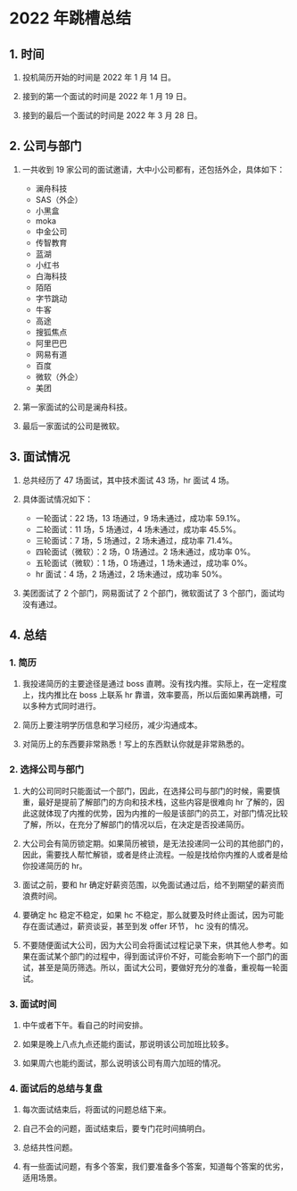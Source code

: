 # 2022 年跳槽总结

## 1. 时间

1. 投机简历开始的时间是 2022 年 1 月 14 日。

2. 接到的第一个面试的时间是 2022 年 1 月 19 日。

3. 接到的最后一个面试的时间是 2022 年 3 月 28 日。

## 2. 公司与部门

1. 一共收到 19 家公司的面试邀请，大中小公司都有，还包括外企，具体如下：
   - 澜舟科技
   - SAS（外企）
   - 小黑盒
   - moka
   - 中金公司
   - 传智教育
   - 蓝湖
   - 小红书
   - 白海科技
   - 陌陌
   - 字节跳动
   - 牛客
   - 高途
   - 搜狐焦点
   - 阿里巴巴
   - 网易有道
   - 百度
   - 微软（外企）
   - 美团

2. 第一家面试的公司是澜舟科技。

3. 最后一家面试的公司是微软。

## 3. 面试情况

1. 总共经历了 47 场面试，其中技术面试 43 场，hr 面试 4 场。

2. 具体面试情况如下：
   - 一轮面试：22 场，13 场通过，9 场未通过，成功率 59.1%。
   - 二轮面试：11 场，5 场通过，4 场未通过，成功率 45.5%。
   - 三轮面试：7 场，5 场通过，2 场未通过，成功率 71.4%。
   - 四轮面试（微软）：2 场，0 场通过。2 场未通过，成功率 0%。
   - 五轮面试（微软）：1 场，0 场通过，1 场未通过，成功率 0%。
   - hr 面试：4 场，2 场通过，2 场未通过，成功率 50%。

3. 美团面试了 2 个部门，网易面试了 2 个部门，微软面试了 3 个部门，面试均没有通过。

## 4. 总结

### 1. 简历

1. 我投递简历的主要途径是通过 boss 直聘。没有找内推。实际上，在一定程度上，找内推比在 boss 上联系 hr 靠谱，效率要高，所以后面如果再跳槽，可以多种方式同时进行。

2. 简历上要注明学历信息和学习经历，减少沟通成本。

3. 对简历上的东西要非常熟悉！写上的东西默认你就是非常熟悉的。

### 2. 选择公司与部门

1. 大的公司同时只能面试一个部门，因此，在选择公司与部门的时候，需要慎重，最好是提前了解部门的方向和技术栈，这些内容是很难向 hr 了解的，因此这就体现了内推的优势，因为内推的一般是该部门的员工，对部门情况比较了解，所以，在充分了解部门的情况以后，在决定是否投递简历。

2. 大公司会有简历锁定期。如果简历被锁，是无法投递同一公司的其他部门的，因此，需要找人帮忙解锁，或者是终止流程。一般是找给你内推的人或者是给你投递简历的 hr。

3. 面试之前，要和 hr 确定好薪资范围，以免面试通过后，给不到期望的薪资而浪费时间。

4. 要确定 hc 稳定不稳定，如果 hc 不稳定，那么就要及时终止面试，因为可能存在面试通过，薪资谈妥，甚至到发 offer 环节， hc 没有的情况。

5. 不要随便面试大公司，因为大公司会将面试过程记录下来，供其他人参考。如果在面试某个部门的过程中，得到面试评价不好，可能会影响下一个部门的面试，甚至是简历筛选。所以，面试大公司，要做好充分的准备，重视每一轮面试。

### 3. 面试时间

1. 中午或者下午。看自己的时间安排。

2. 如果是晚上八点九点还能约面试，那说明该公司加班比较多。

3. 如果周六也能约面试，那么说明该公司有周六加班的情况。

### 4. 面试后的总结与复盘

1. 每次面试结束后，将面试的问题总结下来。

2. 自己不会的问题，面试结束后，要专门花时间搞明白。

3. 总结共性问题。

4. 有一些面试问题，有多个答案，我们要准备多个答案，知道每个答案的优劣，适用场景。
